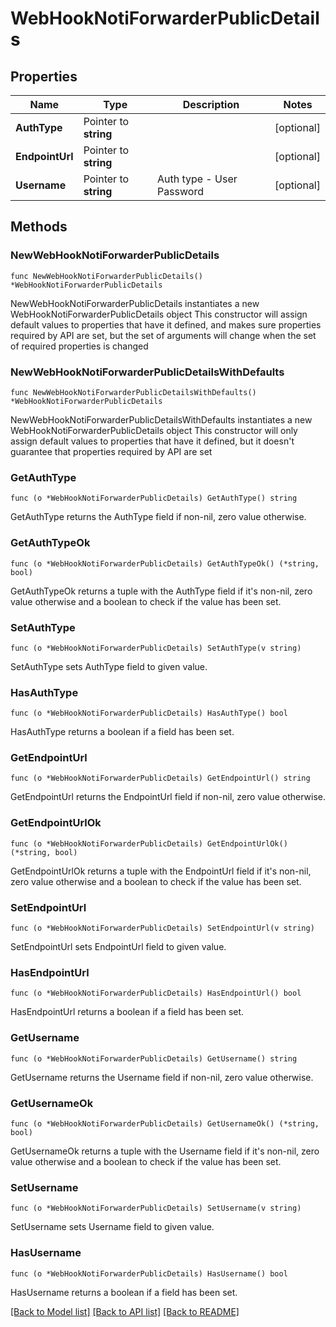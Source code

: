 # WebHookNotiForwarderPublicDetails

## Properties

Name | Type | Description | Notes
------------ | ------------- | ------------- | -------------
**AuthType** | Pointer to **string** |  | [optional] 
**EndpointUrl** | Pointer to **string** |  | [optional] 
**Username** | Pointer to **string** | Auth type - User Password | [optional] 

## Methods

### NewWebHookNotiForwarderPublicDetails

`func NewWebHookNotiForwarderPublicDetails() *WebHookNotiForwarderPublicDetails`

NewWebHookNotiForwarderPublicDetails instantiates a new WebHookNotiForwarderPublicDetails object
This constructor will assign default values to properties that have it defined,
and makes sure properties required by API are set, but the set of arguments
will change when the set of required properties is changed

### NewWebHookNotiForwarderPublicDetailsWithDefaults

`func NewWebHookNotiForwarderPublicDetailsWithDefaults() *WebHookNotiForwarderPublicDetails`

NewWebHookNotiForwarderPublicDetailsWithDefaults instantiates a new WebHookNotiForwarderPublicDetails object
This constructor will only assign default values to properties that have it defined,
but it doesn't guarantee that properties required by API are set

### GetAuthType

`func (o *WebHookNotiForwarderPublicDetails) GetAuthType() string`

GetAuthType returns the AuthType field if non-nil, zero value otherwise.

### GetAuthTypeOk

`func (o *WebHookNotiForwarderPublicDetails) GetAuthTypeOk() (*string, bool)`

GetAuthTypeOk returns a tuple with the AuthType field if it's non-nil, zero value otherwise
and a boolean to check if the value has been set.

### SetAuthType

`func (o *WebHookNotiForwarderPublicDetails) SetAuthType(v string)`

SetAuthType sets AuthType field to given value.

### HasAuthType

`func (o *WebHookNotiForwarderPublicDetails) HasAuthType() bool`

HasAuthType returns a boolean if a field has been set.

### GetEndpointUrl

`func (o *WebHookNotiForwarderPublicDetails) GetEndpointUrl() string`

GetEndpointUrl returns the EndpointUrl field if non-nil, zero value otherwise.

### GetEndpointUrlOk

`func (o *WebHookNotiForwarderPublicDetails) GetEndpointUrlOk() (*string, bool)`

GetEndpointUrlOk returns a tuple with the EndpointUrl field if it's non-nil, zero value otherwise
and a boolean to check if the value has been set.

### SetEndpointUrl

`func (o *WebHookNotiForwarderPublicDetails) SetEndpointUrl(v string)`

SetEndpointUrl sets EndpointUrl field to given value.

### HasEndpointUrl

`func (o *WebHookNotiForwarderPublicDetails) HasEndpointUrl() bool`

HasEndpointUrl returns a boolean if a field has been set.

### GetUsername

`func (o *WebHookNotiForwarderPublicDetails) GetUsername() string`

GetUsername returns the Username field if non-nil, zero value otherwise.

### GetUsernameOk

`func (o *WebHookNotiForwarderPublicDetails) GetUsernameOk() (*string, bool)`

GetUsernameOk returns a tuple with the Username field if it's non-nil, zero value otherwise
and a boolean to check if the value has been set.

### SetUsername

`func (o *WebHookNotiForwarderPublicDetails) SetUsername(v string)`

SetUsername sets Username field to given value.

### HasUsername

`func (o *WebHookNotiForwarderPublicDetails) HasUsername() bool`

HasUsername returns a boolean if a field has been set.


[[Back to Model list]](../README.md#documentation-for-models) [[Back to API list]](../README.md#documentation-for-api-endpoints) [[Back to README]](../README.md)


